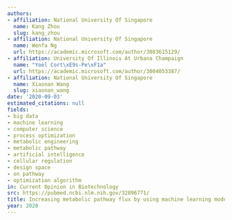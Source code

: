 ```yaml
---
authors:
- affiliation: National University Of Singapore
  name: Kang Zhou
  slug: kang_zhou
- affiliation: National University Of Singapore
  name: Wenfa Ng
  url: https://academic.microsoft.com/author/3083615129/
- affiliation: University Of Illinois At Urbana Champaign
  name: "Yoel Cort\xE9s-Pe\xF1a"
  url: https://academic.microsoft.com/author/3004053387/
- affiliation: National University Of Singapore
  name: Xiaonan Wang
  slug: xiaonan_wang
date: '2020-09-03'
estimated_citations: null
fields:
- big data
- machine learning
- computer science
- process optimization
- metabolic engineering
- metabolic pathway
- artificial intelligence
- cellular regulation
- design space
- on pathway
- optimization algorithm
in: Current Opinion in Biotechnology
src: https://pubmed.ncbi.nlm.nih.gov/32896771/
title: Increasing metabolic pathway flux by using machine learning models.
year: 2020
---
```

